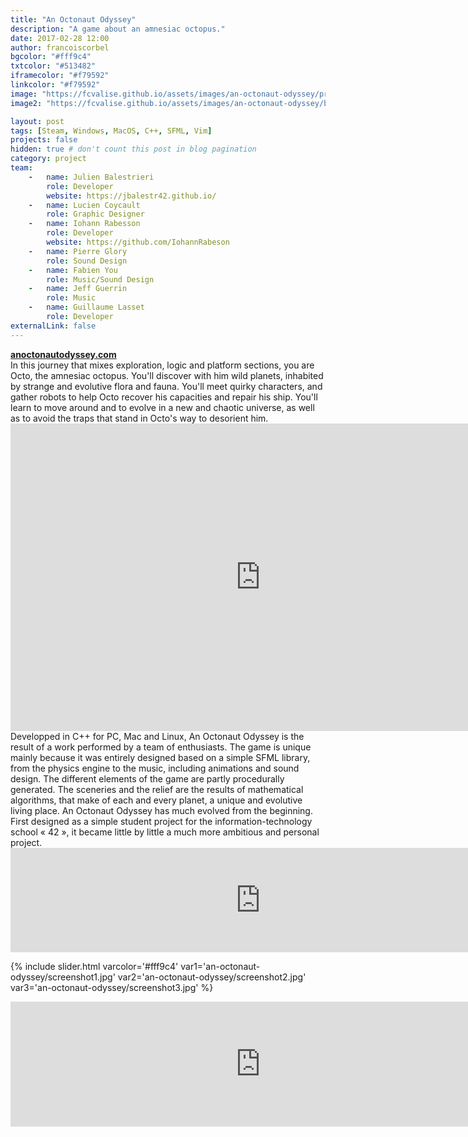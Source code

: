 ```yaml
---
title: "An Octonaut Odyssey"
description: "A game about an amnesiac octopus."
date: 2017-02-28 12:00
author: francoiscorbel
bgcolor: "#fff9c4"
txtcolor: "#513482"
iframecolor: "#f79592"
linkcolor: "#f79592"
image: "https://fcvalise.github.io/assets/images/an-octonaut-odyssey/project.gif"
image2: "https://fcvalise.github.io/assets/images/an-octonaut-odyssey/banner.png"

layout: post
tags: [Steam, Windows, MacOS, C++, SFML, Vim]
projects: false
hidden: true # don't count this post in blog pagination
category: project
team:
    -   name: Julien Balestrieri
        role: Developer
        website: https://jbalestr42.github.io/
    -   name: Lucien Coycault
        role: Graphic Designer
    -   name: Iohann Rabesson
        role: Developer
        website: https://github.com/IohannRabeson
    -   name: Pierre Glory
        role: Sound Design
    -   name: Fabien You
        role: Music/Sound Design
    -   name: Jeff Guerrin
        role: Music
    -   name: Guillaume Lasset
        role: Developer
externalLink: false
---
```

<div class="text general-margin">
<strong><a href="https://anoctonautodyssey.com/">anoctonautodyssey.com</a></strong><br>
</div>

<div class="text general-margin">
In this journey that mixes exploration, logic and platform sections, you are Octo, 
the amnesiac octopus. You'll discover with him wild planets, inhabited by strange 
and evolutive flora and fauna. You'll meet quirky characters, and gather robots to 
help Octo recover his capacities and repair his ship. You'll learn to move around 
and to evolve in a new and chaotic universe, as well as to avoid the traps that 
stand in Octo's way to desorient him.
</div>

<div class="video general-margin">
    <iframe width="800" height="492" src="https://www.youtube.com/embed/dAnAuwoRoA0?modestbranding=1&autohide=1&showinfo=0&controls=0" frameborder="0" allowfullscreen></iframe>
</div>

<div class="text general-margin">
Developped in C++ for PC, Mac and Linux, An Octonaut Odyssey is the result of a 
work performed by a team of enthusiasts. The game is unique mainly because it was 
entirely designed based on a simple SFML library, from the physics engine to the 
music, including animations and sound design. The different elements of the game 
are partly procedurally generated. The sceneries and the relief are the results of 
mathematical algorithms, that make of each and every planet, a unique and evolutive 
living place. An Octonaut Odyssey has much evolved from the beginning. First designed 
as a simple student project for the information-technology school « 42 », it became 
little by little a much more ambitious and personal project.
</div>

<iframe frameborder="0" src="https://itch.io/embed/123472?bg_color=fff9c4&amp;fg_color=513482&amp;link_color=f79592&amp;border_color=cec893" width="800" height="167"></iframe>

{% include slider.html varcolor='#fff9c4' var1='an-octonaut-odyssey/screenshot1.jpg' var2='an-octonaut-odyssey/screenshot2.jpg' var3='an-octonaut-odyssey/screenshot3.jpg' %}

<iframe src="https://store.steampowered.com/widget/566320/" frameborder="0" width="800" height="200" style="background: #262626"></iframe>
